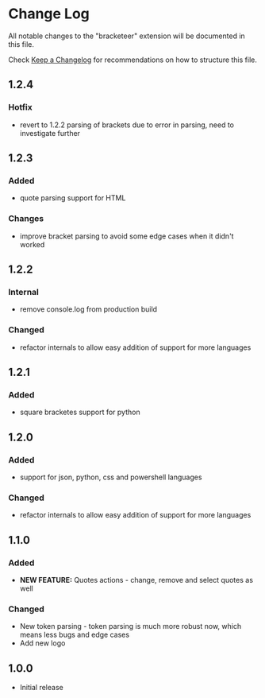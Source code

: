 # Change Log
All notable changes to the "bracketeer" extension will be documented in this file.

Check [Keep a Changelog](http://keepachangelog.com/) for recommendations on how to structure this file.

## 1.2.4
### Hotfix
- revert to 1.2.2 parsing of brackets due to error in parsing, need to investigate further

## 1.2.3
### Added
- quote parsing support for HTML

### Changes
- improve bracket parsing to avoid some edge cases when it didn't worked

## 1.2.2
### Internal
- remove console.log from production build

### Changed
- refactor internals to allow easy addition of support for more languages

## 1.2.1
### Added
- square bracketes support for python

## 1.2.0
### Added
- support for json, python, css and powershell languages

### Changed
- refactor internals to allow easy addition of support for more languages

## 1.1.0
### Added
- __NEW FEATURE:__ Quotes actions - change, remove and select quotes as well

### Changed
- New token parsing - token parsing is much more robust now, which means less bugs and edge cases
- Add new logo

## 1.0.0
- Initial release
